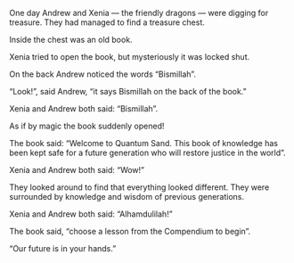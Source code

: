 One day Andrew and Xenia — the friendly dragons — were digging for treasure. They had managed to find a treasure chest.

Inside the chest was an old book.

Xenia tried to open the book, but mysteriously it was locked shut.

On the back Andrew noticed the words “Bismillah”.

“Look!”, said Andrew, “it says Bismillah on the back of the book.”

Xenia and Andrew both said: “Bismillah”.

As if by magic the book suddenly opened!

The book said: “Welcome to Quantum Sand. This book of knowledge has been kept safe for a future generation who will restore justice in the world”.

Xenia and Andrew both said: “Wow!”

They looked around to find that everything looked different. They were surrounded by knowledge and wisdom of previous generations. 

Xenia and Andrew both said: “Alhamdulilah!”

The book said, “choose a lesson from the Compendium to begin”.

“Our future is in your hands.”
